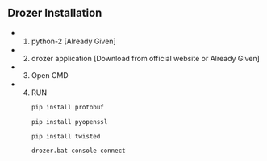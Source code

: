 ## Drozer Installation

- 1. python-2 [Already Given]
- 2. drozer application [Download from official website or Already Given]
- 3. Open CMD
- 4. RUN
     ```bash
     pip install protobuf
     ```
     ```bash
     pip install pyopenssl
     ```
     ```bash
     pip install twisted
     ```
     ```bash
     drozer.bat console connect
     ```
     